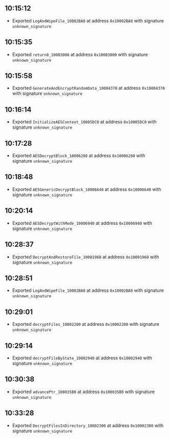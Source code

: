 
## 10:15:12
- Exported `LogAndWipeFile_10002BA0` at address `0x10002BA0` with signature `unknown_signature`

## 10:15:35
- Exported `return0_10003000` at address `0x10003000` with signature `unknown_signature`

## 10:15:58
- Exported `GenerateAndEncryptRandomData_10004370` at address `0x10004370` with signature `unknown_signature`

## 10:16:14
- Exported `InitializeAESContext_10005DC0` at address `0x10005DC0` with signature `unknown_signature`

## 10:17:28
- Exported `AESDecryptBlock_10006280` at address `0x10006280` with signature `unknown_signature`

## 10:18:48
- Exported `AESGenericDecryptBlock_10006640` at address `0x10006640` with signature `unknown_signature`

## 10:20:14
- Exported `AESDecryptWithMode_10006940` at address `0x10006940` with signature `unknown_signature`

## 10:28:37
- Exported `DecryptAndRestoreFile_10001960` at address `0x10001960` with signature `unknown_signature`

## 10:28:51
- Exported `LogAndWipeFile_10002BA0` at address `0x10002BA0` with signature `unknown_signature`

## 10:29:01
- Exported `decryptFiles_10002200` at address `0x10002200` with signature `unknown_signature`

## 10:29:14
- Exported `decryptFileByState_10002940` at address `0x10002940` with signature `unknown_signature`

## 10:30:38
- Exported `advancePtr_100035B0` at address `0x100035B0` with signature `unknown_signature`

## 10:33:28
- Exported `DecryptFilesInDirectory_10002300` at address `0x10002300` with signature `unknown_signature`
